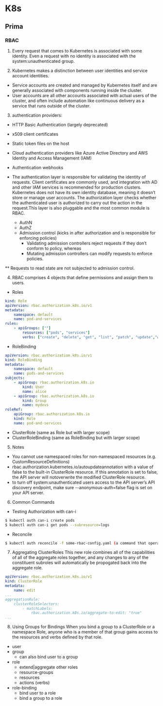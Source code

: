 # K8s

## Prima

### RBAC
1. Every request that comes to Kubernetes is associated with some identity. Even a request with no identity is associated with the system:unauthenticated group.

2. Kubernetes makes a distinction between user identities and service account identities. 
- Service accounts are created and managed by Kubernetes itself and are generally associated with components running inside the cluster. 
- User accounts are all other accounts associated with actual users of the cluster, and often include automation like continuous delivery as a service that runs outside of the cluster.

3. authentication providers:
- HTTP Basic Authentication (largely deprecated)
- x509 client certificates
- Static token files on the host
- Cloud authentication providers like Azure Active Directory and AWS Identity and Access Management (IAM)
- Authentication webhooks

- The authentication layer is responsible for validating the identity of requests. Client certificates are commonly used, and integration with AD and other IAM services is recommended for production clusters. Kubernetes does not have its own identity database, meaning it doesn’t store or manage user accounts. The authorization layer checks whether the authenticated user is authorized to carry out the action in the request.This layer is also pluggable and the most common module is RBAC.
    - AuthN
    - AuthZ
    - Admission control (kicks in after authorization and is responsible for enforcing policies)
        - Validating admission controllers reject requests if they don’t conform to policy, whereas 
        - Mutating admission controllers can modify requests to enforce policies.

** Requests to read state are not subjected to admission control.

4.  RBAC comprises 4 objects that define permissions and assign them to users.
- Roles
```yaml
kind: Role
apiVersion: rbac.authorization.k8s.io/v1
metadata:
	namespace: default
	name: pod-and-services
rules:
	- apiGroups: [""]
		resources: ["pods", "services"]
		verbs: ["create", "delete", "get", "list", "patch", "update","watch"]
```

- RoleBinding
```yaml
apiVersion: rbac.authorization.k8s.io/v1
kind: RoleBinding
metadata:
	namespace: default
	name: pods-and-services
subjects:
	- apiGroup: rbac.authorization.k8s.io
		kind: User
		name: alice
	- apiGroup: rbac.authorization.k8s.io
		kind: Group
		name: mydevs
roleRef:
	apiGroup: rbac.authorization.k8s.io
	kind: Role
	name: pod-and-services
```

- ClusterRole (same as Role but with larger scope)
- ClusterRoleBinding (same as RoleBinding but with larger scope)

5. Notes
- You cannot use namespaced roles for non-namespaced resources (e.g. CustomResourceDefinitions)
- rbac.authorization.kubernetes.io/autoupdateannotation with a value of false to the built-in ClusterRole resource. If this annotation is set to false, the API server will notoverwrite the modified ClusterRole resource.
- to turn off system:unauthenticated users access to the API server’s API discovery endpoint, make sure --anonymous-auth=false flag is set on your API server.

6. Common Commands
- Testing Authorization with can-i
```bash
$ kubectl auth can-i create pods
$ kubectl auth can-i get pods --subresource=logs
```

- Reconcile
```bash
$ kubectl auth reconcile -f some-rbac-config.yaml (a command that operates somewhat like kubectl apply and will reconcile a text-based set of roles and role bindings with the current stateof the cluster.)
```

7. Aggregating ClusterRoles
This new role combines all of the capabilities of all of the aggregate roles together, and any changes to any of the constituent subroles will automatically be propogated back into the aggregate role.
```yaml
apiVersion: rbac.authorization.k8s.io/v1
kind: ClusterRole
metadata:
	name: edit
...
aggregationRule:
	clusterRoleSelectors:
		- matchLabels:
            rbac.authorization.k8s.io/aggregate-to-edit: "true"
...
```

8. Using Groups for Bindings
When you bind a group to a ClusterRole or a namespace Role, anyone who is a member of that group gains access to the resources and verbs defined by that role.
- user
- group
   - can also bind user to a group
- role
   - extend|aggregate other roles
   - resource-groups
   - resources
   - actions (verbs)
- role-binding
   - bind user to a role
   - bind a group to a role


